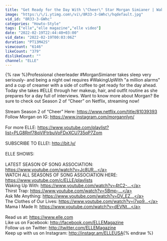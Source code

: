 ```yaml
---
title: "Get Ready for the Day With \"Cheer\" Star Morgan Simianer | Waking Up With | ELLE"
image: "https:\/\/i.ytimg.com\/vi\/8R33-3-GWhc\/hqdefault.jpg"
vid_id: "8R33-3-GWhc"
categories: "Howto-Style"
tags: ["elle","elle magazine","elle video"]
date: "2022-02-19T22:44:40+03:00"
vid_date: "2022-02-19T00:03:06Z"
duration: "PT13M42S"
viewcount: "6146"
likeCount: "379"
dislikeCount: ""
channel: "ELLE"
---
```

{% raw %}Professional cheerleader #MorganSimianer takes sleep very seriously- and being a night owl requires #WakingUpWith &quot;a million alarms&quot; and a cup of creamer with a side of coffee to get ready for the day ahead. Today she takes #ELLE through her makeup, hair, and outfit routine as she prepares for a day full of interviews. Want to know more about Morgan? Be sure to check out Season 2 of “Cheer” on Netflix, streaming now!<br /><br />Stream Season 2 of “Cheer” Here: <a rel="nofollow" target="blank" href="https://www.netflix.com/title/81039393">https://www.netflix.com/title/81039393</a><br />Follow Morgan on IG: <a rel="nofollow" target="blank" href="https://www.instagram.com/morgannlyn/">https://www.instagram.com/morgannlyn/</a><br /><br />For more ELLE: <a rel="nofollow" target="blank" href="https://www.youtube.com/playlist?list=PLG8Rnf78qVIFtrbuVoFDxXCU735qP7Zom">https://www.youtube.com/playlist?list=PLG8Rnf78qVIFtrbuVoFDxXCU735qP7Zom</a> <br /><br />SUBSCRIBE TO ELLE!: <a rel="nofollow" target="blank" href="http://bit.ly/">http://bit.ly/</a> <br /><br />ELLE SHOWS: <br /><br />LATEST SEASON OF SONG ASSOCIATION: <a rel="nofollow" target="blank" href="https://www.youtube.com/watch?v=Jc8UR...">https://www.youtube.com/watch?v=Jc8UR...</a> <br />WATCH ALL SEASONS OF SONG ASSOCIATION HERE: <a rel="nofollow" target="blank" href="https://www.youtube.com/c/ELLE/playlists">https://www.youtube.com/c/ELLE/playlists</a><br />Waking Up With: <a rel="nofollow" target="blank" href="https://www.youtube.com/watch?v=4tC2-...">https://www.youtube.com/watch?v=4tC2-...</a> <br />Thirst Trap: <a rel="nofollow" target="blank" href="https://www.youtube.com/watch?v=5Bmp-...">https://www.youtube.com/watch?v=5Bmp-...</a> <br />Ask Me Anything: <a rel="nofollow" target="blank" href="https://www.youtube.com/watch?v=DV_EZ...">https://www.youtube.com/watch?v=DV_EZ...</a> <br />The Clothes of Our Lives: <a rel="nofollow" target="blank" href="https://www.youtube.com/watch?v=i7xp9...">https://www.youtube.com/watch?v=i7xp9...</a> <br />Mama I Made It: <a rel="nofollow" target="blank" href="https://www.youtube.com/watch?v=dEVNt...">https://www.youtube.com/watch?v=dEVNt...</a> <br /><br />Read us at: <a rel="nofollow" target="blank" href="https://www.elle.com">https://www.elle.com</a> <br />Like us on Facebook: <a rel="nofollow" target="blank" href="http://facebook.com/ELLEMagazine">http://facebook.com/ELLEMagazine</a> <br />Follow us on Twitter: <a rel="nofollow" target="blank" href="http://twitter.com/ELLEMagazine">http://twitter.com/ELLEMagazine</a> <br />Keep up with us on Instagram: <a rel="nofollow" target="blank" href="http://instagr.am/ELLEUSA">http://instagr.am/ELLEUSA</a>{% endraw %}
